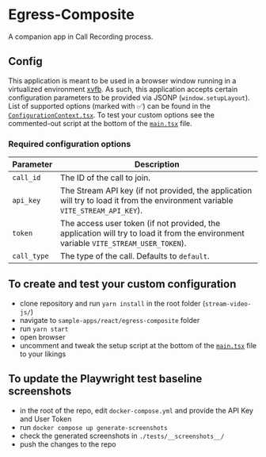 # Egress-Composite

A companion app in Call Recording process.

## Config

This application is meant to be used in a browser window running in a virtualized environment [xvfb](https://en.wikipedia.org/wiki/Xvfb).
As such, this application accepts certain configuration parameters to be provided via JSONP (`window.setupLayout`). List of supported options (marked with ✅) can be found in the [`ConfigurationContext.tsx`](./src/ConfigurationContext.tsx). To test your custom options see the commented-out script at the bottom of the [`main.tsx`](./src/main.tsx) file.

### Required configuration options

| **Parameter** | **Description**                                                                                                                      |
| ------------- | ------------------------------------------------------------------------------------------------------------------------------------ |
| `call_id`     | The ID of the call to join.                                                                                                          |
| `api_key`     | The Stream API key (if not provided, the application will try to load it from the environment variable `VITE_STREAM_API_KEY`).       |
| `token`       | The access user token (if not provided, the application will try to load it from the environment variable `VITE_STREAM_USER_TOKEN`). |
| `call_type`   | The type of the call. Defaults to `default`.                                                                                         |

## To create and test your custom configuration

- clone repository and run `yarn install` in the root folder (`stream-video-js/`)
- navigate to `sample-apps/react/egress-composite` folder
- run `yarn start`
- open browser
- uncomment and tweak the setup script at the bottom of the [`main.tsx`](./src/main.tsx) file to your likings

## To update the Playwright test baseline screenshots

- in the root of the repo, edit `docker-compose.yml` and provide the API Key and User Token
- run `docker compose up generate-screenshots`
- check the generated screenshots in `./tests/__screenshots__/`
- push the changes to the repo
